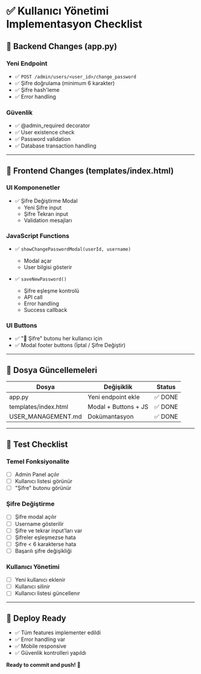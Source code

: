 # ✅ Kullanıcı Yönetimi Implementasyon Checklist

## 🔧 Backend Changes (app.py)

### Yeni Endpoint
- ✅ `POST /admin/users/<user_id>/change_password`
- ✅ Şifre doğrulama (minimum 6 karakter)
- ✅ Şifre hash'leme
- ✅ Error handling

### Güvenlik
- ✅ @admin_required decorator
- ✅ User existence check
- ✅ Password validation
- ✅ Database transaction handling

---

## 🎨 Frontend Changes (templates/index.html)

### UI Komponenetler
- ✅ Şifre Değiştirme Modal
  - Yeni Şifre input
  - Şifre Tekrarı input
  - Validation mesajları
  
### JavaScript Functions
- ✅ `showChangePasswordModal(userId, username)`
  - Modal açar
  - User bilgisi gösterir
  
- ✅ `saveNewPassword()`
  - Şifre eşleşme kontrolü
  - API call
  - Error handling
  - Success callback

### UI Buttons
- ✅ "🔑 Şifre" butonu her kullanıcı için
- ✅ Modal footer buttons (İptal / Şifre Değiştir)

---

## 📝 Dosya Güncellemeleri

| Dosya | Değişiklik | Status |
|-------|-----------|--------|
| app.py | Yeni endpoint ekle | ✅ DONE |
| templates/index.html | Modal + Buttons + JS | ✅ DONE |
| USER_MANAGEMENT.md | Dokümantasyon | ✅ DONE |

---

## 🧪 Test Checklist

### Temel Fonksiyonalite
- [ ] Admin Panel açılır
- [ ] Kullanıcı listesi görünür
- [ ] "Şifre" butonu görünür

### Şifre Değiştirme
- [ ] Şifre modal açılır
- [ ] Username gösterilir
- [ ] Şifre ve tekrar input'ları var
- [ ] Şifreler eşleşmezse hata
- [ ] Şifre < 6 karakterse hata
- [ ] Başarılı şifre değişikliği

### Kullanıcı Yönetimi
- [ ] Yeni kullanıcı eklenir
- [ ] Kullanıcı silinir
- [ ] Kullanıcı listesi güncellenır

---

## 🚀 Deploy Ready

- ✅ Tüm features implementer edildi
- ✅ Error handling var
- ✅ Mobile responsive
- ✅ Güvenlik kontrolleri yapıldı

**Ready to commit and push!** 🚀